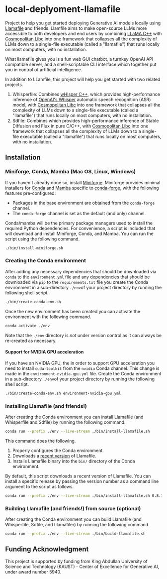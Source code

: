# local-deplyoment-llamafile

Project to help you get started deploying Generative AI models locally using [Llamafile](https://github.com/Mozilla-Ocho/llamafile) and friends. Llamfile aims to make open-source LLMs more accessible to both developers and end users by combining [LLaMA C++](https://github.com/ggerganov/llama.cpp) with [Cosmopolitan Libc](https://github.com/jart/cosmopolitan) into one framework that collapses all the complexity of LLMs down to a single-file executable (called a "llamafile") that runs locally on most computers, with no installation. 

What llamafile gives you is a fun web GUI chatbot, a turnkey OpenAI API compatible server, and a shell-scriptable CLI interface which together put you in control of artificial intelligence.

In addition to LLamfile, this project will help you get started with two related projects.

1. Whisperfile: Combines [wHIsper C++](https://github.com/ggerganov/whisper.cpp/), which provides high-performance inference of [OpenAI's Whisper](https://github.com/openai/whisper) automatic speech recognition (ASR) model, with [Cosmopolitan Libc](https://github.com/jart/cosmopolitan) into one framework that collapses all the complexity of LLMs down to a single-file executable (called a "llamafile") that runs locally on most computers, with no installation.
2. Sdfile: Combines [](https://github.com/leejet/stable-diffusion.cpp) which provides high-performance inference of Stable Diffusion and Flux in pure C/C++, with [Cosmopolitan Libc](https://github.com/jart/cosmopolitan) into one framework that collapses all the complexity of LLMs down to a single-file executable (called a "llamafile") that runs locally on most computers, with no installation.

## Installation

### Miniforge, Conda, Mamba (Mac OS, Linux, Windows)

If you haven't already done so, install [Miniforge](https://github.com/conda-forge/miniforge). Miniforge provides 
minimal installers for [Conda](https://conda.io/) and [Mamba](https://github.com/mamba-org/mamba) specific to 
[conda-forge](https://conda-forge.org/), with the following features pre-configured:

   * Packages in the base environment are obtained from the `conda-forge` channel.
   * The `conda-forge` channel is set as the default (and only) channel.

Conda/mamba will be the primary package managers used to install the required Python dependencies. For 
convenience, a script is included that will download and install Miniforge, Conda, and Mamba. You can run the 
script using the following command.

```bash
./bin/install-miniforge.sh
```

### Creating the Conda environment

After adding any necessary dependencies that should be downloaded via `conda` to the `environment.yml` file and any 
dependencies that should be downloaded via `pip` to the `requirements.txt` file you create the Conda environment in a 
sub-directory `./env`of your project directory by running the following shell script.

```bash
./bin/create-conda-env.sh
```

Once the new environment has been created you can activate the environment with the following command.

```bash
conda activate ./env
```

Note that the `./env` directory is *not* under version control as it can always be re-created as 
necessary.

#### Support for NVIDIA GPU acceleration

If you have an NVIDIA GPU, the in order to support GPU acceleration you need to install `cuda-toolkit` from the 
`nvidia` Conda channel. This change is made in the `environment-nvidia-gpu.yml` file. Create the Conda environment 
in a sub-directory `./env`of your project directory by running the following shell script.

```bash
./bin/create-conda-env.sh environment-nvidia-gpu.yml
```

### Installing Llamafile (and friends!) 

After creating the Conda environment you can install Llamafile (and Whisperfile and Sdfile) by running the following
command.

```bash
conda run --prefix ./env --live-stream ./bin/install-llamafile.sh
```

This command does the following.

1. Properly configures the Conda environment.
2. Downloads a [recent version](https://github.com/Mozilla-Ocho/llamafile/releases) of Llamafile.
3. Installs Llamafile binary into the `bin/` directory of the Conda environment.

By default, this script downloads a recent version of Llamafile. You can install a specific release by passing the 
version number as a command line argument to the script as follows.

```bash
conda run --prefix ./env --live-stream ./bin/install-llamafile.sh 0.8.13
```

### Building Llamafile (and friends!) from source (optional)

After creating the Conda environment you can build Llamafile (and Whisperfile, Sdfile, and Llamafiler) by running 
the following command.

```bash
conda run --prefix ./env --live-stream ./bin/build-llamafile.sh
```

## Funding Acknowledgment

This project is supported by funding from King Abdullah University of Science and Technology (KAUST) - Center of Excellence for Generative AI, under award number 5940.